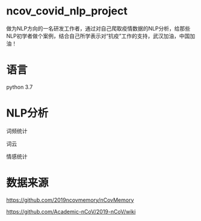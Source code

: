 # ncov_covid_nlp_project
做为NLP方向的一名研发工作者，通过对自己爬取疫情数据的NLP分析，给那些NLP初学者做个案例，结合自己所学表示对“抗疫”工作的支持，武汉加油，中国加油！
# 语言
python 3.7
# NLP分析
词频统计

词云

情感统计

# 数据来源
https://github.com/2019ncovmemory/nCovMemory

https://github.com/Academic-nCoV/2019-nCoV/wiki
